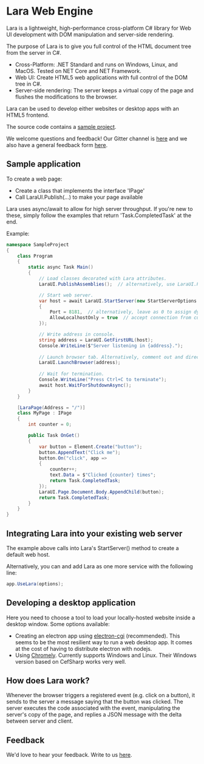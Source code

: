 # Lara Web Engine

Lara is a lightweight, high-performance cross-platform C# library for Web UI development with DOM manipulation and server-side rendering.

The purpose of Lara is to give you full control of the HTML document tree from the server in C#.

- Cross-Platform: .NET Standard and runs on Windows, Linux, and MacOS. Tested on NET Core and NET Framework.
- Web UI: Create HTML5 web applications with full control of the DOM tree in C#.
- Server-side rendering: The server keeps a virtual copy of the page and flushes the modifications to the browser.

Lara can be used to develop either websites or desktop apps with an HTML5 frontend.

The source code contains a [sample project](https://github.com/integrativesoft/lara/tree/master/src/SampleProject).

We welcome questions and feedback! Our Gitter channel is [here](https://gitter.im/laraui) and we also have a general feedback form  [here](https://integrative.b-cdn.net/feedback_lara_briskforms.html).

## Sample application

To create a web page:
- Create a class that implements the interface 'IPage'
- Call LaraUI.Publish(...) to make your page available

Lara uses async/await to allow for high server throughput. If you're new to these, simply follow the examples that return 'Task.CompletedTask' at the end.

Example:

```csharp
namespace SampleProject
{
    class Program
    {
        static async Task Main()
        {
            // Load classes decorated with Lara attributes.
            LaraUI.PublishAssemblies();  // alternatively, use LaraUI.Publish(..) to pick individual classes

            // Start web server.
            var host = await LaraUI.StartServer(new StartServerOptions
            {
                Port = 8181,  // alternatively, leave as 0 to assign dynamic port
                AllowLocalhostOnly = true  // accept connection from current machine only (default)
            });

            // Write address in console.
            string address = LaraUI.GetFirstURL(host);
            Console.WriteLine($"Server listening in {address}.");
            
            // Launch browser tab. Alternatively, comment out and direct the user to localhost:8181.
            LaraUI.LaunchBrowser(address);
            
            // Wait for termination.
            Console.WriteLine("Press Ctrl+C to terminate");
            await host.WaitForShutdownAsync();
        }
    }

    [LaraPage(Address = "/")]
    class MyPage : IPage
    {
        int counter = 0;

        public Task OnGet()
        {
            var button = Element.Create("button");
            button.AppendText("Click me");
            button.On("click", app =>
            {
                counter++;
                text.Data = $"Clicked {counter} times";
                return Task.CompletedTask;
            });
            LaraUI.Page.Document.Body.AppendChild(button);
            return Task.CompletedTask;
        }
    }
}
```

## Integrating Lara into your existing web server

The example above calls into Lara's StartServer() method to create a default web host.

Alternatively, you can and add Lara as one more service with the following line:

```csharp
app.UseLara(options);
```

## Developing a desktop application

Here you need to choose a tool to load your locally-hosted website inside a desktop window. Some options available:
- Creating an electron app using [electron-cgi](https://github.com/ruidfigueiredo/electron-cgi) (recommended). This seems to be the most resilient way to run a web desktop app. It comes at the cost of having to distribute electron with nodejs.
- Using [Chromely](https://github.com/chromelyapps/Chromely). Currently supports Windows and Linux. Their Windows version based on CefSharp works very well.

## How does Lara work?

Whenever the browser triggers a registered event (e.g. click on a button), it sends to the server a message saying that the button was clicked. The server executes the code associated with the event, manipulating the server's copy of the page, and replies a JSON message with the delta between server and client.

## Feedback

We'd love to hear your feedback. Write to us [here](https://integrative.b-cdn.net/feedback_lara_briskforms.html).
